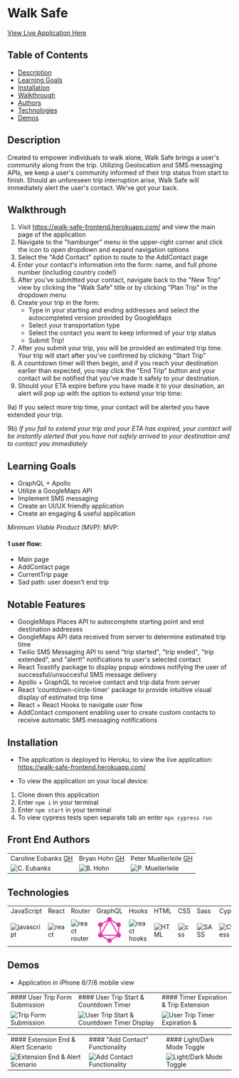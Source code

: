# Walk Safe
[View Live Application Here](https://walk-safe-frontend.herokuapp.com/)

## Table of Contents
* [Description](#description)
* [Learning Goals](#learning-goals)
* [Installation](#installation)
* [Walkthrough](#walkthrough)
* [Authors](#authors)
* [Technologies](#technologies)
* [Demos](#demos)

## Description

Created to empower individuals to walk alone, Walk Safe brings a user's community along from the trip. Utilizing Geolocation and SMS messaging APIs, we keep a user's community informed of their trip status from start to finish. Should an unforeseen trip interruption arise, Walk Safe will immediately alert the user's contact. We've got your back.

## Walkthrough

1) Visit https://walk-safe-frontend.herokuapp.com/ and view the main page of the application
2) Navigate to the "hamburger" menu in the upper-right corner and click the icon to open dropdown and expand navigation options
3) Select the "Add Contact" option to route to the AddContact page
4) Enter your contact's information into the form: name, and full phone number (including country code!)
5) After you've submitted your contact, navigate back to the "New Trip" view by clicking the "Walk Safe" title or by clicking "Plan Trip" in the dropdown menu
6) Create your trip in the form:
     - Type in your starting and ending addresses and select the autocompleted version provided by GoogleMaps
     - Select your transportation type
     - Select the contact you want to keep informed of your trip status
     - Submit Trip!
7) After you submit your trip, you will be provided an estimated trip time. Your trip will start after you've confirmed by clicking "Start Trip"
8) A countdown timer will then begin, and if you reach your destination earlier than expected, you may click the "End Trip" button and your contact will be notified that you've made it safely to your destination.
9) Should your ETA expire before you have made it to your desination, an alert will pop up with the option to extend your trip time:

9a) If you select more trip time, your contact will be alerted you have extended your trip.

9b) *If you fail to extend your trip and your ETA has expired, your contact will be instantly alerted that you have not safely arrived to your destination and to contact you immediately*


## Learning Goals

- GraphQL + Apollo
- Utilize a GoogleMaps API
- Implement SMS messaging
- Create an UI/UX friendly application
- Create an engaging & useful application

*Minimum Viable Product (MVP)*:  MVP:
#### 1 user flow:
- Main page
- AddContact page
- CurrentTrip page
- Sad path: user doesn't end trip

## Notable Features

- GoogleMaps Places API to autocomplete starting point and end destination addresses
- GoogleMaps API data received from server to determine estimated trip time
- Twilio SMS Messaging API to send "trip started", "trip ended", "trip extended", and "alert!" notifications to user's selected contact
- React Toastify package to display popup windows notifying the user of successful/unsuccesful SMS message delivery
- Apollo + GraphQL to receive contact and trip data from server
- React 'countdown-circle-timer' package to provide intuitive visual display of estimated trip time
- React + React Hooks to navigate user flow
- AddContact component enabling user to create custom contacts to receive automatic SMS messaging notifications

## Installation

* The application is deployed to Heroku, to view the live application: https://walk-safe-frontend.herokuapp.com/

* To view the application on your local device:

1. Clone down this application
2. Enter `npm i` in your terminal
3. Enter `npm start` in your terminal
4. To view cypress tests open separate tab an enter `npx cypress run`

## Front End Authors
<table>
    <tr>
        <td> Caroline Eubanks <a href="https://github.com/cmeubanks">GH</td>
        <td> Bryan Hohn <a href="https://github.com/bhohnco">GH</td>
        <td> Peter Muellerleile <a href="https://github.com/pcmueller">GH</td>    
    </tr>
    <tr>
        <td><img src="https://avatars.githubusercontent.com/u/73092355?v=4" alt="C. Eubanks" width="125" height="auto" /></td>
        <td><img src="https://avatars.githubusercontent.com/u/71860165?v=4" alt="B. Hohn" width="125" height="auto" /></td>
        <td><img src="https://avatars.githubusercontent.com/u/51062974?v=4" alt="P. Muellerleile" width="125" height="auto" /></td>
    </tr>
</table>

## Technologies
<table>
    <tr>
        <td>JavaScript</td>
        <td>React</td>
        <td>Router</td>
        <td>GraphQL</td>
        <td>Hooks</td>
        <td>HTML</td>
        <td>CSS</td>
        <td>Sass</td>
        <td>Cypress</td>
        <td>Heroku</td>
        <td>TravisCI</td>
    </tr>
    </tr>
        <td><img src="https://user-images.githubusercontent.com/73092355/119360616-074c6580-bc68-11eb-8ac1-f1ca05b87bf8.png" alt="javascript" width="100" height="auto" /></td>
        <td><img src="https://user-images.githubusercontent.com/73092355/119361040-74f89180-bc68-11eb-845a-29ec9f93f095.png" alt="react" width="100" height="auto" /></td>
        <td><img src="https://user-images.githubusercontent.com/73092355/119361186-9d808b80-bc68-11eb-97ee-05bde2700716.png" alt="react router" width="100" height="auto" /></td>
        <td><img src="https://github.com/devicons/devicon/blob/master/icons/graphql/graphql-plain.svg" alt="graphql" width="100" height="auto" /></td>
        <td><img src="https://raw.githubusercontent.com/alDuncanson/react-hooks-snippets/master/icon.png" alt="react hooks" width="100" height="auto" /></td>
        <td><img src="https://user-images.githubusercontent.com/73092355/119402191-d553f700-bc99-11eb-8cd3-6ef44023d530.png" alt="HTML" width="100" height="auto" /></td>
        <td><img src="https://user-images.githubusercontent.com/73092355/119402395-1e0bb000-bc9a-11eb-9173-30403b8848d1.png" alt="css" width="100" height="auto" /></td>
        <td><img src="https://user-images.githubusercontent.com/73092355/119351057-49bc7500-bc5d-11eb-9e74-24ede01707c4.png" alt="SASS" width="100" height="auto" /></td>
        <td><img src="https://user-images.githubusercontent.com/73092355/119361263-b5f0a600-bc68-11eb-9f41-8e10aa013e7a.png" alt="Cypress" width="100" height="auto" /></td>
        <td><img src="https://user-images.githubusercontent.com/73092355/119402483-3bd91500-bc9a-11eb-9465-edf38b6a68d3.png" alt="Heroku" width="100" height="auto" /></td>
        <td><img src="https://github.com/devicons/devicon/blob/master/icons/travis/travis-plain.svg" alt="TravisCI" width="50" height="auto" /></td>
    </tr>
</table>

## Demos

* Application in iPhone 6/7/8 mobile view

<table>
    <tr>
        <td>#### User Trip Form Submission</td>
        <td>#### User Trip Start & Countdown Timer</td>
        <td>#### Timer Expiration & Trip Extension</td>
    </tr>
    </tr>
        <td><img src="https://media.giphy.com/media/ywCOALjE8R2A31wiIC/giphy.gif" alt="Trip Form Submission" width="auto" height="auto" /></td>
        <td><img src="https://media.giphy.com/media/Jw0QNQMDwGE4Dexeu7/giphy.gif" alt="User Trip Start & Countdown Timer Display" width="auto" height="auto" /></td>
        <td><img src="https://media.giphy.com/media/YqrYSyTEo1JFVoLemr/giphy.gif" alt="User Trip Timer Expiration & "Add Time" Extension" width="auto" height="auto" /></td>
</table>

<table>
    <tr>
        <td>#### Extension End & Alert Scenario</td>
        <td>#### "Add Contact" Functionality</td>
        <td>#### Light/Dark Mode Toggle</td>
    </tr>
    </tr>
        <td><img src="https://media.giphy.com/media/f408om0XQlUh1ixdCW/giphy.gif" alt="Extension End & Alert Scenario" width="auto" height="auto" /></td>
        <td><img src="https://media.giphy.com/media/8GN2yFydL5DbYFfmhH/giphy.gif" alt="Add Contact Functionality" width="auto" height="auto" /></td>
        <td><img src="https://media.giphy.com/media/mYj4wHb4LtRBqmXxKL/giphy.gif" alt="Light/Dark Mode Toggle" width="auto" height="auto" /></td>
</table>
